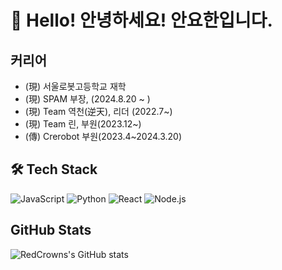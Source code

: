 # 👋 Hello! 안녕하세요! 안요한입니다.

## 커리어
- (現) 서울로봇고등학교 재학
- (現) SPAM 부장, (2024.8.20 ~ )
- (現) Team 역천(逆天), 리더 (2022.7~)
- (現) Team 린, 부원(2023.12~)
- (傳) Crerobot 부원(2023.4~2024.3.20)


## 🛠️ Tech Stack

![JavaScript](https://img.shields.io/badge/-JavaScript-05122A?style=flat&logo=javascript)
![Python](https://img.shields.io/badge/-Python-05122A?style=flat&logo=python)
![React](https://img.shields.io/badge/-React-05122A?style=flat&logo=react)
![Node.js](https://img.shields.io/badge/-Node.js-05122A?style=flat&logo=node.js)

## GitHub Stats

![RedCrowns's GitHub stats](https://github-readme-stats.vercel.app/api?username=RedCrowns&show_icons=true&theme=radical)
